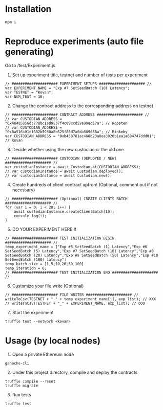 # Installation
```
npm i
```

# Reproduce experiments (auto file generating)
Go to /test/Experiment.js
1. Set up experiment title, testnet and number of tests per experiment
```
// ##################### EXPERIMENT SETUPS ##################### //
var EXPERIMENT_NAME = "Exp #7 SetSeedBatch (10) Latency";
var TESTNET = "Kovan";
var NUM_TEST = 10;
```
2. Change the contract address to the corresponding address on testnet
```
// ##################### CONTRACT ADDRESS ##################### //
// var CUSTODIAN_ADDRESS = "0x48485856d3778bc1ed9837f4c09ccd59a90ed57a"; // Ropsten
// var CUSTODIAN_ADDRESS = "0x8a916a01cf632b5980a8b525f85d7a6da689658a"; // Rinkeby
var CUSTODIAN_ADDRESS = "0xb458781ac460d23a0ea3820b1ea1a684747ddd01"; // Kovan
```
3. Decide whether using the new custodian or the old one
```
// ##################### CUSTODIAN (DEPLOYED / NEW) ##################### //
var custodianInstance = await Custodian.at(CUSTODIAN_ADDRESS);
// var custodianInstance = await Custodian.deployed();
// var custodianInstance = await Custodian.new();
```
4. Create hundreds of client contract upfront (Optional, comment out if not necessary)
```
// ##################### (Optional) CREATE CLIENTS BATCH ##################### //
for (var i = 0; i < 20; i++) {
    await custodianInstance.createClientBatch(10);
    console.log(i);
}
```
5. DO YOUR EXPERIMENT HERE!!!
```
// ##################### TEST INITIALIZATION BEGIN ##################### //
temp_experiment_name = ["Exp #5 SetSeedBatch (1) Latency","Exp #6 SetSeedBatch (5) Latency","Exp #7 SetSeedBatch (10) Latency","Exp #8 SetSeedBatch (20) Latency","Exp #9 SetSeedBatch (50) Latency","Exp #10 SetSeedBatch (100) Latency"]
temp_batch_size = [1,5,10,20,50,100]
temp_iteration = 6;
// ##################### TEST INITIALIZATION END ##################### //
```
6. Customize your file write (Optional)
```
// ##################### FILE WRITER ##################### //
writeToCsv(TESTNET + "_" + temp_experiment_name[j], exp_list); // XXX     
// writeToCsv(TESTNET + "_" + EXPERIMENT_NAME, exp_list); // OOO
```
7. Start the experiment
```
truffle test --network <kovan>
```



# Usage (by local nodes) 
1. Open a private Ethereum node

```
ganache-cli
```

2. Under this project directory, compile and deploy the contracts
```
truffle compile --reset
truffle migrate
```

3. Run tests 
```
truffle test
```